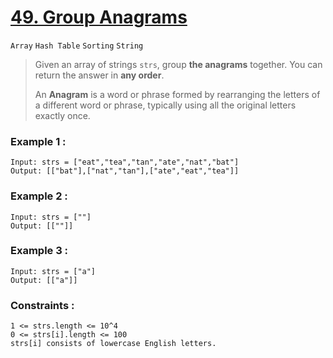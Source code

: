 # [49. Group Anagrams](https://leetcode.com/problems/group-anagrams/ "LeedCode")
`Array` `Hash Table` `Sorting` `String`

> Given an array of strings `strs`, group ____the anagrams____ together. You can return the answer in ____any order____.
>
> An ____Anagram____ is a word or phrase formed by rearranging the letters of a different word or phrase, typically using all the original letters exactly once.

### Example 1 :
    Input: strs = ["eat","tea","tan","ate","nat","bat"]
    Output: [["bat"],["nat","tan"],["ate","eat","tea"]]

### Example 2 :
    Input: strs = [""]
    Output: [[""]]

### Example 3 :
    Input: strs = ["a"]
    Output: [["a"]]

### Constraints :
    1 <= strs.length <= 10^4
    0 <= strs[i].length <= 100
    strs[i] consists of lowercase English letters.
